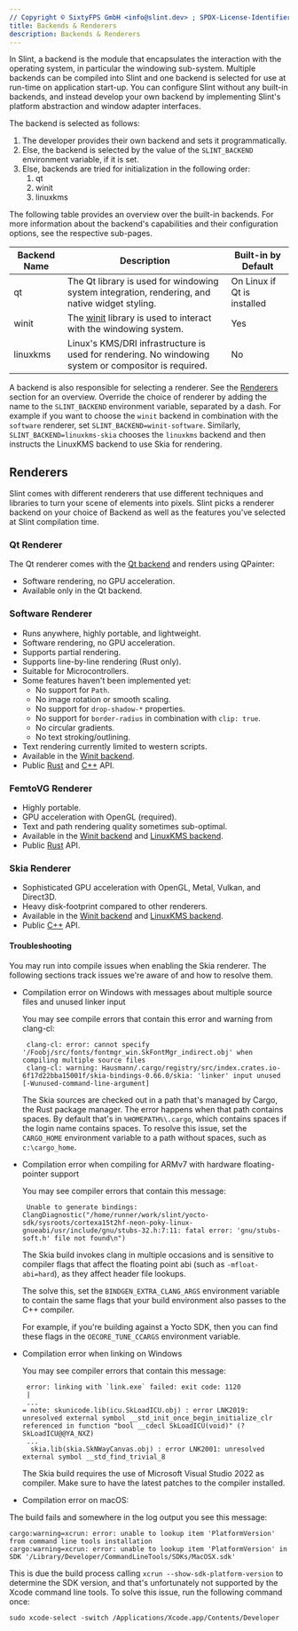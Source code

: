 ```yaml
---
// Copyright © SixtyFPS GmbH <info@slint.dev> ; SPDX-License-Identifier: MIT
title: Backends & Renderers
description: Backends & Renderers
---
```



In Slint, a backend is the module that encapsulates the interaction with the operating system,
in particular the windowing sub-system. Multiple backends can be compiled into Slint and one
backend is selected for use at run-time on application start-up. You can configure Slint without
any built-in backends, and instead develop your own backend by implementing Slint's platform
abstraction and window adapter interfaces.

The backend is selected as follows:

1. The developer provides their own backend and sets it programmatically.
2. Else, the backend is selected by the value of the `SLINT_BACKEND` environment variable, if it is set.
3. Else, backends are tried for initialization in the following order:
   1. qt
   2. winit
   3. linuxkms

The following table provides an overview over the built-in backends. For more information about the backend's
capabilities and their configuration options, see the respective sub-pages.

| Backend Name | Description                                                                                             | Built-in by Default         |
|--------------|---------------------------------------------------------------------------------------------------------|-----------------------------|
| qt           | The Qt library is used for windowing system integration, rendering, and native widget styling.          | On Linux if Qt is installed |
| winit        | The [winit](https://docs.rs/winit/latest/winit/) library is used to interact with the windowing system. | Yes                         |
| linuxkms     | Linux's KMS/DRI infrastructure is used for rendering. No windowing system or compositor is required.    | No                          |

A backend is also responsible for selecting a renderer. See the [Renderers](#renderers) section
for an overview. Override the choice of renderer by adding the name to the `SLINT_BACKEND` environment variable, separated by a dash.
For example if you want to choose the `winit` backend in combination with the `software` renderer, set `SLINT_BACKEND=winit-software`.
Similarly, `SLINT_BACKEND=linuxkms-skia` chooses the `linuxkms` backend and then instructs the LinuxKMS backend to use Skia for rendering.



## Renderers

Slint comes with different renderers that use different techniques and libraries to turn
your scene of elements into pixels. Slint picks a renderer backend on your choice of Backend
as well as the features you've selected at Slint compilation time.


### Qt Renderer

The Qt renderer comes with the [Qt backend](backend_qt.md) and renders using QPainter:

 - Software rendering, no GPU acceleration.
 - Available only in the Qt backend.

### Software Renderer

- Runs anywhere, highly portable, and lightweight.
- Software rendering, no GPU acceleration.
- Supports partial rendering.
- Supports line-by-line rendering (Rust only).
- Suitable for Microcontrollers.
- Some features haven't been implemented yet:
  * No support for `Path`.
  * No image rotation or smooth scaling.
  * No support for `drop-shadow-*` properties.
  * No support for `border-radius` in combination with `clip: true`.
  * No circular gradients.
  * No text stroking/outlining.
- Text rendering currently limited to western scripts.
- Available in the [Winit backend](backend_winit.md).
- Public [Rust](slint-rust:platform/software_renderer/) and [C++](slint-cpp:api/classslint_1_1platform_1_1SoftwareRenderer) API.

### FemtoVG Renderer

 - Highly portable.
 - GPU acceleration with OpenGL (required).
 - Text and path rendering quality sometimes sub-optimal.
 - Available in the [Winit backend](backend_winit.md) and [LinuxKMS backend](backend_linuxkms.md).
 - Public [Rust](slint-rust:platform/femtovg_renderer/) API.

### Skia Renderer

 - Sophisticated GPU acceleration with OpenGL, Metal, Vulkan, and Direct3D.
 - Heavy disk-footprint compared to other renderers.
 - Available in the [Winit backend](backend_winit.md) and [LinuxKMS backend](backend_linuxkms.md).
 - Public [C++](slint-cpp:api/classslint_1_1platform_1_1SkiaRenderer) API.

#### Troubleshooting

You may run into compile issues when enabling the Skia renderer. The following sections track
issues we're aware of and how to resolve them.

* Compilation error on Windows with messages about multiple source files and unused linker input

  You may see compile errors that contain this error and warning from clang-cl:
  ```
   clang-cl: error: cannot specify '/Foobj/src/fonts/fontmgr_win.SkFontMgr_indirect.obj' when compiling multiple source files
   clang-cl: warning: Hausmann/.cargo/registry/src/index.crates.io-6f17d22bba15001f/skia-bindings-0.66.0/skia: 'linker' input unused [-Wunused-command-line-argument]
  ```

  The Skia sources are checked out in a path that's managed by Cargo, the Rust package manager.
  The error happens when that path contains spaces. By default that's in `%HOMEPATH%\.cargo`,
  which contains spaces if the login name contains spaces. To resolve this issue, set the `CARGO_HOME`
  environment variable to a path without spaces, such as `c:\cargo_home`.

* Compilation error when compiling for ARMv7 with hardware floating-pointer support

  You may see compiler errors that contain this message:

  ```
   Unable to generate bindings: ClangDiagnostic("/home/runner/work/slint/yocto-sdk/sysroots/cortexa15t2hf-neon-poky-linux-gnueabi/usr/include/gnu/stubs-32.h:7:11: fatal error: 'gnu/stubs-soft.h' file not found\n")
  ```

  The Skia build invokes clang in multiple occasions and is sensitive to compiler flags
  that affect the floating point abi (such as `-mfloat-abi=hard`), as they affect header file lookups.

  The solve this, set the `BINDGEN_EXTRA_CLANG_ARGS` environment variable to contain the same
  flags that your build environment also passes to the C++ compiler.

  For example, if you're building against a Yocto SDK, then you can find these flags in the
  `OECORE_TUNE_CCARGS` environment variable.

* Compilation error when linking on Windows

  You may see compiler errors that contain this message:

  ```
   error: linking with `link.exe` failed: exit code: 1120
   |
   ...
  = note: skunicode.lib(icu.SkLoadICU.obj) : error LNK2019: unresolved external symbol __std_init_once_begin_initialize_clr referenced in function "bool __cdecl SkLoadICU(void)" (?SkLoadICU@@YA_NXZ)
   ...
    skia.lib(skia.SkNWayCanvas.obj) : error LNK2001: unresolved external symbol __std_find_trivial_8
  ```

  The Skia build requires the use of Microsoft Visual Studio 2022 as compiler. Make sure to have the latest patches
  to the compiler installed.

 * Compilation error on macOS:

  The build fails and somewhere in the log output you see this message:

  ```
  cargo:warning=xcrun: error: unable to lookup item 'PlatformVersion' from command line tools installation
  cargo:warning=xcrun: error: unable to lookup item 'PlatformVersion' in SDK '/Library/Developer/CommandLineTools/SDKs/MacOSX.sdk'
  ```

  This is due the build process calling `xcrun --show-sdk-platform-version` to determine the SDK version, and that's unfortunately not
  supported by the Xcode command line tools. To solve this issue, run the following command once:

  ```
  sudo xcode-select -switch /Applications/Xcode.app/Contents/Developer
  ```
